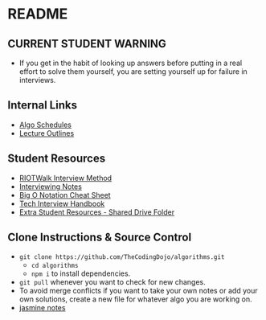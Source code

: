 # README

## CURRENT STUDENT WARNING

- If you get in the habit of looking up answers before putting in a real effort to solve them yourself, you are setting yourself up for failure in interviews.

## Internal Links

- [Algo Schedules](/schedules)
- [Lecture Outlines](https://github.com/TheCodingDojo/lecture-outlines)

## Student Resources

- [RIOTWalk Interview Method](./RIOTWalk-interview-method.md)
- [Interviewing Notes](https://docs.google.com/document/d/1jG6C70MRBqH_yP-GKfT2TVZ9tZeHPoRpPCbqkzXuAqE/edit#)
- [Big O Notation Cheat Sheet](https://cooervo.github.io/Algorithms-DataStructures-BigONotation/big-O-notation.html)
- [Tech Interview Handbook](https://techinterviewhandbook.org/introduction/)
- [Extra Student Resources - Shared Drive Folder](https://drive.google.com/drive/folders/11zE6KbvIdgr6_KtYGtMRNMja6Q41IAuo?usp=sharing)

## Clone Instructions & Source Control

- `git clone https://github.com/TheCodingDojo/algorithms.git`
  - `cd algorithms`
  - `npm i` to install dependencies.
- `git pull` whenever you want to check for new changes.
- To avoid merge conflicts if you want to take your own notes or add your own solutions, create a new file for whatever algo you are working on.
- [jasmine notes](jasmine.md)
